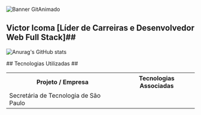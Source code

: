 ![Banner GitAnimado](https://user-images.githubusercontent.com/31005408/177214371-be5212c6-9b36-41eb-b442-803dc2611c8c.gif)

## Victor Icoma [Líder de Carreiras e Desenvolvedor Web Full Stack]##
![Anurag's GitHub stats](https://github-readme-stats.vercel.app/api?username=victoricoma&show_icons=true&theme=radical)
 <div>
        ## Tecnologias Utilizadas ##
  <table>
    <tr>
      <th>Projeto / Empresa</th>
      <th>Tecnologias Associadas</th>
    </tr>
    <tr>
      <td>Secretária de Tecnologia de São Paulo</td>
      <td>
      </td>
    </tr>
  </table>
</div>


